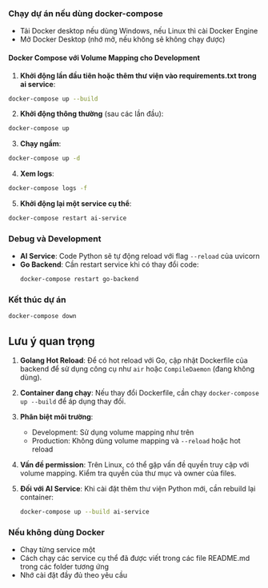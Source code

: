 ### Chạy dự án nếu dùng docker-compose

- Tải Docker desktop nếu dùng Windows, nếu Linux thì cài Docker Engine
- Mở Docker Desktop (nhớ mở, nếu không sẽ không chạy được)

#### Docker Compose với Volume Mapping cho Development

1. **Khởi động lần đầu tiên hoặc thêm thư viện vào requirements.txt trong ai service**:

```bash
docker-compose up --build
```

2. **Khởi động thông thường** (sau các lần đầu):

```bash
docker-compose up
```

3. **Chạy ngầm**:

```bash
docker-compose up -d
```

4. **Xem logs**:

```bash
docker-compose logs -f
```

5. **Khởi động lại một service cụ thể**:

```bash
docker-compose restart ai-service
```

### Debug và Development

- **AI Service**: Code Python sẽ tự động reload với flag `--reload` của uvicorn
- **Go Backend**: Cần restart service khi có thay đổi code:
  ```bash
  docker-compose restart go-backend
  ```

### Kết thúc dự án

```bash
docker-compose down
```

## Lưu ý quan trọng

1. **Golang Hot Reload**: Để có hot reload với Go, cập nhật Dockerfile của backend để sử dụng công cụ như `air` hoặc `CompileDaemon` (đang không dùng).

2. **Container đang chạy**: Nếu thay đổi Dockerfile, cần chạy `docker-compose up --build` để áp dụng thay đổi.

3. **Phân biệt môi trường**:

   - Development: Sử dụng volume mapping như trên
   - Production: Không dùng volume mapping và `--reload` hoặc hot reload

4. **Vấn đề permission**: Trên Linux, có thể gặp vấn đề quyền truy cập với volume mapping. Kiểm tra quyền của thư mục và owner của files.

5. **Đối với AI Service**: Khi cài đặt thêm thư viện Python mới, cần rebuild lại container:
   ```bash
   docker-compose up --build ai-service
   ```

### Nếu không dùng Docker

- Chạy từng service một
- Cách chạy các service cụ thể đã được viết trong các file README.md trong các folder tương ứng
- Nhớ cài đặt đầy đủ theo yêu cầu
